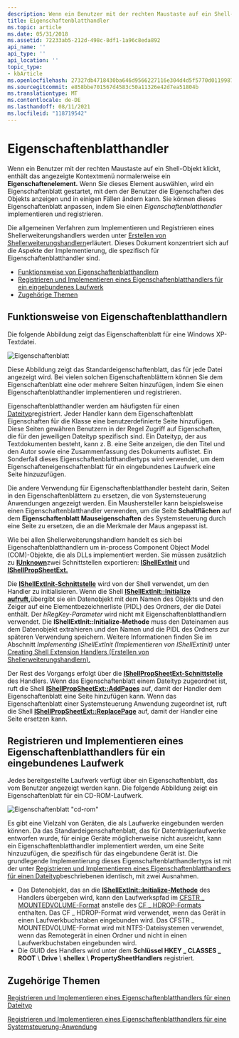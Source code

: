 ```yaml
---
description: Wenn ein Benutzer mit der rechten Maustaste auf ein Shell-Objekt klickt, enthält das angezeigte Kontextmenü normalerweise ein Eigenschaftenelement.
title: Eigenschaftenblatthandler
ms.topic: article
ms.date: 05/31/2018
ms.assetid: 72233ab5-212d-498c-8df1-1a96c8eda892
api_name: ''
api_type: ''
api_location: ''
topic_type:
- kbArticle
ms.openlocfilehash: 27327db4718430ba646d9566227116e304d4d5f5770d0119987b32e0cd2adce0
ms.sourcegitcommit: e858bbe701567d4583c50a11326e42d7ea51804b
ms.translationtype: MT
ms.contentlocale: de-DE
ms.lasthandoff: 08/11/2021
ms.locfileid: "118719542"
---
```

# <a name="property-sheet-handlers"></a>Eigenschaftenblatthandler

Wenn ein Benutzer mit der rechten Maustaste auf ein Shell-Objekt klickt, enthält das angezeigte Kontextmenü normalerweise ein **Eigenschaftenelement.** Wenn Sie dieses Element auswählen, wird ein Eigenschaftenblatt gestartet, mit dem der Benutzer die Eigenschaften des Objekts anzeigen und in einigen Fällen ändern kann. Sie können dieses Eigenschaftenblatt anpassen, indem Sie einen *Eigenschaftenblatthandler* implementieren und registrieren.

Die allgemeinen Verfahren zum Implementieren und Registrieren eines Shellerweiterungshandlers werden unter [Erstellen von Shellerweiterungshandlern](handlers.md)erläutert. Dieses Dokument konzentriert sich auf die Aspekte der Implementierung, die spezifisch für Eigenschaftenblatthandler sind.

-   [Funktionsweise von Eigenschaftenblatthandlern](#how-property-sheet-handlers-work)
-   [Registrieren und Implementieren eines Eigenschaftenblatthandlers für ein eingebundenes Laufwerk](#registering-and-implementing-a-property-sheet-handler-for-a-mounted-drive)
-   [Zugehörige Themen](#related-topics)

## <a name="how-property-sheet-handlers-work"></a>Funktionsweise von Eigenschaftenblatthandlern

Die folgende Abbildung zeigt das Eigenschaftenblatt für eine Windows XP-Textdatei.

![Eigenschaftenblatt](images/propsheethandler1.jpg)

Diese Abbildung zeigt das Standardeigenschaftenblatt, das für jede Datei angezeigt wird. Bei vielen solchen Eigenschaftenblättern können Sie dem Eigenschaftenblatt eine oder mehrere Seiten hinzufügen, indem Sie einen Eigenschaftenblatthandler implementieren und registrieren.

Eigenschaftenblatthandler werden am häufigsten für einen [Dateityp](fa-file-types.md)registriert. Jeder Handler kann dem Eigenschaftenblatt Eigenschaften für die Klasse eine benutzerdefinierte Seite hinzufügen. Diese Seiten gewähren Benutzern in der Regel Zugriff auf Eigenschaften, die für den jeweiligen Dateityp spezifisch sind. Ein Dateityp, der aus Textdokumenten besteht, kann z. B. eine Seite anzeigen, die den Titel und den Autor sowie eine Zusammenfassung des Dokuments auflistet. Ein Sonderfall dieses Eigenschaftenblatthandlertyps wird verwendet, um dem Eigenschafteneigenschaftenblatt für ein eingebundenes Laufwerk eine Seite hinzuzufügen.

Die andere Verwendung für Eigenschaftenblatthandler besteht darin, Seiten in den Eigenschaftenblättern zu ersetzen, die von Systemsteuerung Anwendungen angezeigt werden. Ein Maushersteller kann beispielsweise einen Eigenschaftenblatthandler verwenden, um die Seite **Schaltflächen** auf dem **Eigenschaftenblatt Mauseigenschaften** des Systemsteuerung durch eine Seite zu ersetzen, die an die Merkmale der Maus angepasst ist.

Wie bei allen Shellerweiterungshandlern handelt es sich bei Eigenschaftenblatthandlern um in-process Component Object Model (COM)-Objekte, die als DLLs implementiert werden. Sie müssen zusätzlich zu [**IUnknown**](/windows/win32/api/unknwn/nn-unknwn-iunknown)zwei Schnittstellen exportieren: [**IShellExtInit**](/windows/win32/api/shobjidl_core/nn-shobjidl_core-ishellextinit) und [**IShellPropSheetExt.**](/windows/desktop/api/shobjidl_core/nn-shobjidl_core-ishellpropsheetext)

Die [**IShellExtInit-Schnittstelle**](/windows/win32/api/shobjidl_core/nn-shobjidl_core-ishellextinit) wird von der Shell verwendet, um den Handler zu initialisieren. Wenn die Shell [**IShellExtInit::Initialize aufruft,**](/windows/desktop/api/shobjidl_core/nf-shobjidl_core-ishellextinit-initialize)übergibt sie ein Datenobjekt mit dem Namen des Objekts und den Zeiger auf eine Elementbezeichnerliste (PIDL) des Ordners, der die Datei enthält. Der *hRegKey-Parameter* wird nicht mit Eigenschaftenblatthandlern verwendet. Die **IShellExtInit::Initialize-Methode** muss den Dateinamen aus dem Datenobjekt extrahieren und den Namen und die PIDL des Ordners zur späteren Verwendung speichern. Weitere Informationen finden Sie im Abschnitt *Implementing IShellExtInit (Implementieren von IShellExtInit)* unter [Creating Shell Extension Handlers (Erstellen von Shellerweiterungshandlern).](handlers.md)

Der Rest des Vorgangs erfolgt über die [**IShellPropSheetExt-Schnittstelle**](/windows/desktop/api/shobjidl_core/nn-shobjidl_core-ishellpropsheetext) des Handlers. Wenn das Eigenschaftenblatt einem Dateityp zugeordnet ist, ruft die Shell [**IShellPropSheetExt::AddPages**](/windows/desktop/api/shobjidl_core/nf-shobjidl_core-ishellpropsheetext-addpages) auf, damit der Handler dem Eigenschaftenblatt eine Seite hinzufügen kann. Wenn das Eigenschaftenblatt einer Systemsteuerung Anwendung zugeordnet ist, ruft die Shell [**IShellPropSheetExt::ReplacePage**](/windows/desktop/api/shobjidl_core/nf-shobjidl_core-ishellpropsheetext-replacepage) auf, damit der Handler eine Seite ersetzen kann.

## <a name="registering-and-implementing-a-property-sheet-handler-for-a-mounted-drive"></a>Registrieren und Implementieren eines Eigenschaftenblatthandlers für ein eingebundenes Laufwerk

Jedes bereitgestellte Laufwerk verfügt über ein Eigenschaftenblatt, das vom Benutzer angezeigt werden kann. Die folgende Abbildung zeigt ein Eigenschaftenblatt für ein CD-ROM-Laufwerk.

![Eigenschaftenblatt "cd-rom"](images/propsheethandler2.jpg)

Es gibt eine Vielzahl von Geräten, die als Laufwerke eingebunden werden können. Da das Standardeigenschaftenblatt, das für Datenträgerlaufwerke entworfen wurde, für einige Geräte möglicherweise nicht ausreicht, kann ein Eigenschaftenblatthandler implementiert werden, um eine Seite hinzuzufügen, die spezifisch für das eingebundene Gerät ist. Die grundlegende Implementierung dieses Eigenschaftenblatthandlertyps ist mit der unter [Registrieren und Implementieren eines Eigenschaftenblatthandlers für einen Dateityp](how-to-register-and-implement-a-property-sheet-handler-for-a-file-type.md)beschriebenen identisch, mit zwei Ausnahmen.

-   Das Datenobjekt, das an die [**IShellExtInit::Initialize-Methode**](/windows/desktop/api/shobjidl_core/nf-shobjidl_core-ishellextinit-initialize) des Handlers übergeben wird, kann den Laufwerkspfad im [CFSTR \_ MOUNTEDVOLUME-Format](clipboard.md) anstelle des [CF \_ HDROP-Formats](clipboard.md) enthalten. Das CF \_ HDROP-Format wird verwendet, wenn das Gerät in einen Laufwerkbuchstaben eingebunden wird. Das CFSTR \_ MOUNTEDVOLUME-Format wird mit NTFS-Dateisystemen verwendet, wenn das Remotegerät in einen Ordner und nicht in einen Laufwerkbuchstaben eingebunden wird.
-   Die GUID des Handlers wird unter dem **Schlüssel HKEY \_ CLASSES \_ ROOT** \\ **Drive** \\ **shellex** \\ **PropertySheetHandlers** registriert.

## <a name="related-topics"></a>Zugehörige Themen

<dl> <dt>

[Registrieren und Implementieren eines Eigenschaftenblatthandlers für einen Dateityp](how-to-register-and-implement-a-property-sheet-handler-for-a-file-type.md)
</dt> <dt>

[Registrieren und Implementieren eines Eigenschaftenblatthandlers für eine Systemsteuerung-Anwendung](how-to-register-and-implement-a-property-sheet-handler-for-a-control-panel-application.md)
</dt> </dl>

 

 
